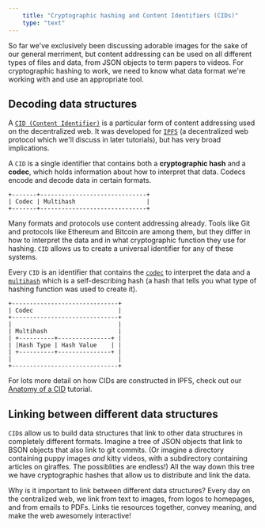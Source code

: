 ```yaml
---
    title: "Cryptographic hashing and Content Identifiers (CIDs)"
    type: "text"
---
```


So far we've exclusively been discussing adorable images for the sake of our general
merriment, but content addressing can be used on all different types of files and data,
from JSON objects to term papers to videos. For cryptographic hashing to work, we need
to know what data format we're working with and use an appropriate tool.

## Decoding data structures

A [`CID (Content Identifier)`](https://docs.ipfs.io/concepts/content-addressing/) is a particular form of content addressing used on the decentralized web. It was developed for
[`IPFS`](https://ipfs.io) (a decentralized web protocol which we'll discuss in later tutorials), but has very broad implications.

A `CID` is a single identifier that contains both a **cryptographic hash** and
a **codec**, which holds information about how to interpret that data. Codecs encode and
decode data in certain formats.

```
+-------+------------------------------+
| Codec | Multihash                    |
+-------+------------------------------+
```

Many formats and protocols use content addressing already. Tools like Git and protocols like Ethereum and Bitcoin are among them, but they differ in how to interpret the data and in what cryptographic function they use for hashing. `CID` allows us to create a universal identifier for any of these systems.

Every `CID` is an identifier that contains the [`codec`](https://github.com/multiformats/multicodec) to interpret the data and a [`multihash`](https://github.com/multiformats/multihash) which is a self-describing hash (a hash that tells you what type of hashing function was used to create it).

```
+------------------------------+
| Codec                        |
+------------------------------+
|                              |
| Multihash                    |
| +----------+---------------+ |
| |Hash Type | Hash Value    | |
| +----------+---------------+ |
|                              |
+------------------------------+
```

For lots more detail on how CIDs are constructed in IPFS, check out our <a href="https://proto.school/anatomy-of-a-cid">Anatomy of a CID</a> tutorial.

## Linking between different data structures

`CID`s allow us to build data structures that link to other data structures
in completely different formats. Imagine a tree of JSON objects that link
to BSON objects that also link to git commits. (Or imagine a directory containing
puppy images <em>and</em> kitty videos, with a subdirectory containing articles on
giraffes. The possiblities are endless!) All the way down this tree we
have cryptographic hashes that allow us to distribute and link the data.

Why is it important to link between different data structures? Every day on the centralized web,
we link from text to images, from logos to homepages, and from emails to PDFs.
Links tie resources together, convey meaning, and make the web awesomely interactive!
